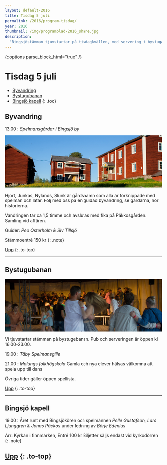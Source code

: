```yaml
---
layout: default-2016
title: Tisdag 5 juli
permalink: /2016/program-tisdag/
year: 2016
thumbnail: /img/programblad-2016_share.jpg
description:
  "Bingsjöstämman tjuvstartar på tisdagkvällen, med servering i bystugan, dans på bystugubanan och en konsert i kapellet."
---
```


{::options parse_block_html="true" /}
<div class="glacier">

# Tisdag 5 juli

- [Byvandring](#byvandring)
- [Bystugubanan](#bystugubanan)
- [Bingsjö kapell](#bingsj-kapell)
{: .toc}


## Byvandring

13.00
: _Spelmansgårdar i Bingsjö by_

![](/img/page/daniels_2010.jpg)

Hjort, Junkas, Nylands, Slunk är gårdsnamn som alla är förknippade med spelmän och låtar. Följ med oss på en guidad byvandring, se gårdarna, hör historierna.

Vandringen tar ca 1,5 timme och avslutas med fika på Päkkosgården. Samling vid affären.

Guider: _Peo Österholm & Siv Tillsjö_

Stämmoentré 150 kr
{: .note}

[Upp](#tisdag-5-juli)
{: .to-top}

----


## Bystugubanan
![](/img/page/bystugubanan2_2015.jpg)

Vi tjuvstartar stämman på bystugebanan. Pub och serveringen är öppen kl 16.00-23.00.

19.00
: _Täby Spelmansgille_

21.00
: _Malungs folkhögskola_
Gamla och nya elever hälsas välkomna att spela upp till dans

Övriga tider gäller öppen spellista.

[Upp](#tisdag-5-juli)
{: .to-top}

----

## Bingsjö kapell

19.00
: Året runt med Bingsjökören och spelmännen _Pelle Gustafson, Lars Ljunggren & Jonas Päckos_ under ledning av _Börje Edénius_

Arr: Kyrkan i finnmarken, Entré 100 kr
Biljetter säljs endast vid kyrkodörren
{: .note}

[Upp](#tisdag-5-juli)
{: .to-top}
----
</div>
